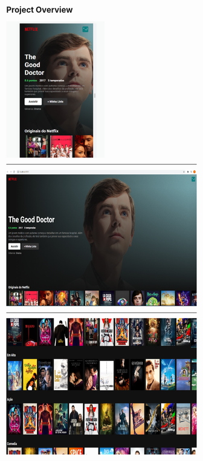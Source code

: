 ## Project Overview
<img height="360em" src="./img/img3.png"/>
<hr>
<img height="360em" src="./img/img1.png"/>
<hr>
<img height="360em" src="./img/img2.png"/>